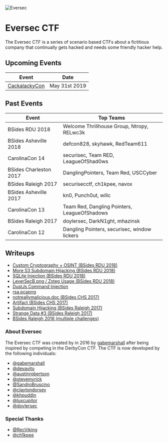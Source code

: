 ![](https://i.imgur.com/aFtJGM2.png "Eversec")

Eversec CTF
===========

The Eversec CTF is a series of scenario based CTFs about a fictitious company that continually gets hacked and needs some friendly hacker help.


## Upcoming Events
| Event  | Date |
| ------------- | ------------- |
| [CackalackyCon](https://cackalackycon.org/)|May 31st 2019|

## Past Events

| Event  | Top Teams |
| ------------- | ------------- |
|BSides RDU 2018 |Welcome Thrillhouse Group, Ntropy, RELwc3k|
|BSides Asheville 2018 |defcon828, skyhawk, RedTeam611|
|CarolinaCon 14 | securisec, Team RED, LeagueOfShad0ws |
|BSides Charleston 2017| DanglingPointers, Team Red, USCCyber|
|BSides Raleigh 2017| securisecctf, ch1kpee, navox|
|BSides Asheville 2017| kn0, Punch0ut, willc|
|CarolinaCon 13| Team Red, Dangling Pointers, LeagueOfShadows|
|BSides Raleigh 2017|doylersec, DarkN1ght, mhazinsk|
|CarolinaCon 12| Dangling Pointers, securisec, window lickers

## Writeups
- [Custom Cryptography + OSINT (BSides RDU 2018)](https://www.doyler.net/security-not-included/custom-cryptography-osint)
- [More S3 Subdomain Hijacking (BSides RDU 2018)](https://www.doyler.net/security-not-included/s3-subdomain-hijacking-eversec)
- [SQLite Injection (BSides RDU 2018)](https://www.doyler.net/security-not-included/sqlite-injection)
- [LeverSecB.png / Zsteg Usage (BSides RDU 2018)](https://www.doyler.net/security-not-included/zsteg-easy-ctf-flags)
- [DustJs Command Injection](https://www.doyler.net/security-not-included/nodejs-code-injection)
- [rsa.pcapng](https://nbulischeck.io/posts/bsides-chs-rsa-pcapng)
- [notreallymalicious.doc (BSides CHS 2017)](https://nbulischeck.io/posts/bsides-chs-maldoc)
- [Artifact (BSides CHS 2017)](https://nbulischeck.io/posts/bsides-chs-artifact)
- [Subdomain Hijacking (BSides Raleigh 2017)](https://www.doyler.net/security-not-included/subdomain-hijacking-eversec)
- [Strange Data #3 (BSides Raleigh 2017)](https://www.doyler.net/security-not-included/eversec-ctf-strange-data-3)
- [BSides Raleigh 2016 (multiple challenges)](https://www.doyler.net/security-not-included/bsides-raleigh-ctf)


### About Eversec

The Eversec CTF was created by in 2016 by [gabemarshall](https://www.twitter.com/gabemarshall) after being inspired by competing in the DerbyCon CTF. The CTF is now developed by the following individuals:

- [@gabemarshall](https://www.twitter.com/gabemarshall)
- [@deyavito](https://www.twitter.com/deyavito)
- [@austinrobertson](https://www.twitter.com/austinrobertson)
- [@stevemyrick](https://www.twitter.com/stevemyrick)
- [@SandroBruscino](https://www.twitter.com/SandroBruscino)
- [@claytondorsey](https://www.twitter.com/claytondorsey)
- [@khpuddin](https://www.twitter.com/khpuddin)
- [@luxcupitor](https://www.twitter.com/luxcupitor)
- [@doylersec](https://www.twitter.com/doylersec)

### Special Thanks

- [@RecViking](https://www.twitter.com/RecViking)
- [@ch1kpee](https://www.twitter.com/ch1kpee)
